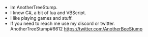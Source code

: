 - Im AnotherTreeStump.
- I know C#, a bit of lua and VBScript.
- I like playing games and stuff.
- If you need to reach me use my discord or twitter.
AnotherTreeStump#6612
https://twitter.com/AnotherBeeStump
